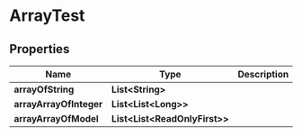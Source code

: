 

# ArrayTest


## Properties

Name | Type | Description | Notes
------------ | ------------- | ------------- | -------------
**arrayOfString** | **List&lt;String&gt;** |  |  [optional]
**arrayArrayOfInteger** | **List&lt;List&lt;Long&gt;&gt;** |  |  [optional]
**arrayArrayOfModel** | **List&lt;List&lt;ReadOnlyFirst&gt;&gt;** |  |  [optional]



